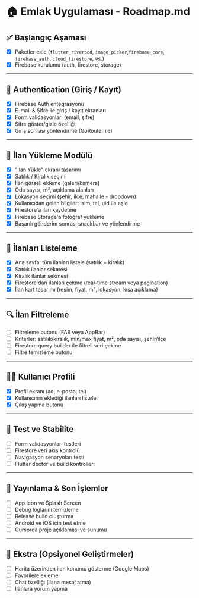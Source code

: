 # 🏠 Emlak Uygulaması - Roadmap.md

## ✅ Başlangıç Aşaması
- [x] Paketler ekle (`flutter_riverpod`, `image_picker`,`firebase_core`, `firebase_auth`, `cloud_firestore`, vs.)
- [x] Firebase kurulumu (auth, firestore, storage)

---

## 👤 Authentication (Giriş / Kayıt)
- [x] Firebase Auth entegrasyonu
- [x] E-mail & Şifre ile giriş / kayıt ekranları
- [x] Form validasyonları (email, şifre)
- [x] Şifre göster/gizle özelliği
- [x] Giriş sonrası yönlendirme (GoRouter ile)

---

## 📸 İlan Yükleme Modülü
- [x] "İlan Yükle" ekranı tasarımı
- [x] Satılık / Kiralık seçimi
- [x] İlan görseli ekleme (galeri/kamera)
- [x] Oda sayısı, m², açıklama alanları
- [x] Lokasyon seçimi (şehir, ilçe, mahalle - dropdown)
- [x] Kullanıcıdan gelen bilgiler: isim, tel, uid ile eşle
- [x] Firestore'a ilan kaydetme
- [x] Firebase Storage'a fotoğraf yükleme
- [x] Başarılı gönderim sonrası snackbar ve yönlendirme

---

## 🏡 İlanları Listeleme
- [x] Ana sayfa: tüm ilanları listele (satılık + kiralık)
- [x] Satılık ilanlar sekmesi
- [x] Kiralık ilanlar sekmesi
- [x] Firestore'dan ilanları çekme (real-time stream veya pagination)
- [x] İlan kart tasarımı (resim, fiyat, m², lokasyon, kısa açıklama)

---

## 🔍 İlan Filtreleme
- [ ] Filtreleme butonu (FAB veya AppBar)
- [ ] Kriterler: satılık/kiralık, min/max fiyat, m², oda sayısı, şehir/ilçe
- [ ] Firestore query builder ile filtreli veri çekme
- [ ] Filtre temizleme butonu

---

## 🧑‍💼 Kullanıcı Profili
- [x] Profil ekranı (ad, e-posta, tel)
- [x] Kullanıcının eklediği ilanları listele
- [x] Çıkış yapma butonu

---

## 🧪 Test ve Stabilite
- [ ] Form validasyonları testleri
- [ ] Firestore veri akış kontrolü
- [ ] Navigasyon senaryoları testi
- [ ] Flutter doctor ve build kontrolleri

---

## 🚀 Yayınlama & Son İşlemler
- [ ] App Icon ve Splash Screen
- [ ] Debug loglarını temizleme
- [ ] Release build oluşturma
- [ ] Android ve iOS için test etme
- [ ] Cursorda proje açıklaması ve sunumu

---

## 📌 Ekstra (Opsiyonel Geliştirmeler)
- [ ] Harita üzerinden ilan konumu gösterme (Google Maps)
- [ ] Favorilere ekleme
- [ ] Chat özelliği (ilana mesaj atma)
- [ ] İlanlara yorum yapma